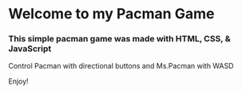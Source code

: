 <h1> Welcome to my Pacman Game</h1>
<h3>This simple pacman game was made with HTML, CSS, & JavaScript</h3>

<p>Control Pacman with directional buttons and Ms.Pacman with WASD</p>
<p>Enjoy!</p>
